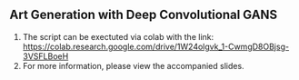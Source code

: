 ## Art Generation with Deep Convolutional GANS
1. The script can be exectuted via colab with the link: https://colab.research.google.com/drive/1W24olgvk_1-CwmgD8OBjsg-3VSFLBoeH
2. For more information, please view the accompanied slides.
